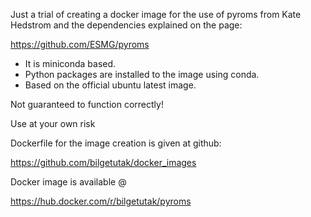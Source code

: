 Just a trial of creating a docker image for the use of pyroms from Kate Hedstrom and the dependencies explained on the page:

https://github.com/ESMG/pyroms

- It is miniconda based.
- Python packages are installed to the image using conda.
- Based on the official ubuntu latest image.

Not guaranteed to function correctly!

Use at your own risk

Dockerfile for the image creation is given at github:

https://github.com/bilgetutak/docker_images

Docker image is available @

https://hub.docker.com/r/bilgetutak/pyroms
